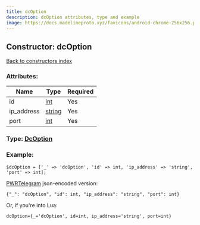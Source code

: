 ```yaml
---
title: dcOption
description: dcOption attributes, type and example
image: https://docs.madelineproto.xyz/favicons/android-chrome-256x256.png
---
```

## Constructor: dcOption  
[Back to constructors index](index.md)



### Attributes:

| Name     |    Type       | Required |
|----------|---------------|----------|
|id|[int](../types/int.md) | Yes|
|ip\_address|[string](../types/string.md) | Yes|
|port|[int](../types/int.md) | Yes|



### Type: [DcOption](../types/DcOption.md)


### Example:

```
$dcOption = ['_' => 'dcOption', 'id' => int, 'ip_address' => 'string', 'port' => int];
```  

[PWRTelegram](https://pwrtelegram.xyz) json-encoded version:

```
{"_": "dcOption", "id": int, "ip_address": "string", "port": int}
```


Or, if you're into Lua:  


```
dcOption={_='dcOption', id=int, ip_address='string', port=int}

```


